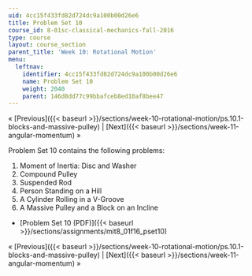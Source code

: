 ```yaml
---
uid: 4cc15f433fd82d724dc9a100b00d26e6
title: Problem Set 10
course_id: 8-01sc-classical-mechanics-fall-2016
type: course
layout: course_section
parent_title: 'Week 10: Rotational Motion'
menu:
  leftnav:
    identifier: 4cc15f433fd82d724dc9a100b00d26e6
    name: Problem Set 10
    weight: 2040
    parent: 146d8dd77c99bbafceb8ed10af8bee47
---
```


« [Previous]({{< baseurl >}}/sections/week-10-rotational-motion/ps.10.1-blocks-and-massive-pulley) | [Next]({{< baseurl >}}/sections/week-11-angular-momentum) »

Problem Set 10 contains the following problems:

1.  Moment of Inertia: Disc and Washer
2.  Compound Pulley
3.  Suspended Rod
4.  Person Standing on a Hill
5.  A Cylinder Rolling in a V-Groove
6.  A Massive Pulley and a Block on an Incline

*   [Problem Set 10 (PDF)]({{< baseurl >}}/sections/assignments/mit8_01f16_pset10)

« [Previous]({{< baseurl >}}/sections/week-10-rotational-motion/ps.10.1-blocks-and-massive-pulley) | [Next]({{< baseurl >}}/sections/week-11-angular-momentum) »